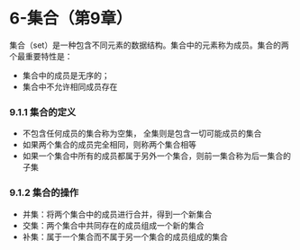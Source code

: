 # 6-集合（第9章）



集合（set）是一种包含不同元素的数据结构。集合中的元素称为成员。集合的两个最重要特性是：

- 集合中的成员是无序的；
- 集合中不允许相同成员存在 

### 9.1.1 集合的定义

- 不包含任何成员的集合称为空集， 全集则是包含一切可能成员的集合 
- 如果两个集合的成员完全相同，则称两个集合相等 
- 如果一个集合中所有的成员都属于另外一个集合，则前一集合称为后一集合的子集 

### 9.1.2 集合的操作

- 并集：将两个集合中的成员进行合并，得到一个新集合 
- 交集：两个集合中共同存在的成员组成一个新的集合 
- 补集：属于一个集合而不属于另一个集合的成员组成的集合 